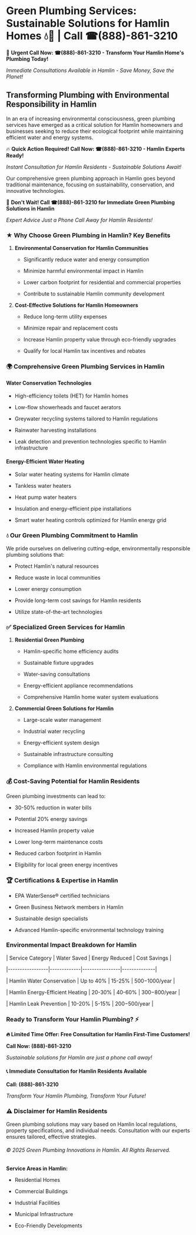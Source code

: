 # Green Plumbing Services: Sustainable Solutions for Hamlin Homes 💧🌿 | Call ☎(888)-861-3210

🚨 **Urgent Call Now: ☎(888)-861-3210 - Transform Your Hamlin Home's Plumbing Today!**
*Immediate Consultations Available in Hamlin - Save Money, Save the Planet!*

## Transforming Plumbing with Environmental Responsibility in Hamlin

In an era of increasing environmental consciousness, green plumbing services have emerged as a critical solution for Hamlin homeowners and businesses seeking to reduce their ecological footprint while maintaining efficient water and energy systems. 

🔥 **Quick Action Required! Call Now: ☎(888)-861-3210 - Hamlin Experts Ready!**
*Instant Consultation for Hamlin Residents - Sustainable Solutions Await!*

Our comprehensive green plumbing approach in Hamlin goes beyond traditional maintenance, focusing on sustainability, conservation, and innovative technologies.

🚨 **Don't Wait! Call ☎(888)-861-3210 for Immediate Green Plumbing Solutions in Hamlin**
*Expert Advice Just a Phone Call Away for Hamlin Residents!*

### ★ Why Choose Green Plumbing in Hamlin? Key Benefits

1. **Environmental Conservation for Hamlin Communities** 
   - Significantly reduce water and energy consumption
   - Minimize harmful environmental impact in Hamlin
   - Lower carbon footprint for residential and commercial properties
   - Contribute to sustainable Hamlin community development

2. **Cost-Effective Solutions for Hamlin Homeowners** 
   - Reduce long-term utility expenses
   - Minimize repair and replacement costs
   - Increase Hamlin property value through eco-friendly upgrades
   - Qualify for local Hamlin tax incentives and rebates

### 🌍 Comprehensive Green Plumbing Services in Hamlin

#### Water Conservation Technologies
- High-efficiency toilets (HET) for Hamlin homes
- Low-flow showerheads and faucet aerators
- Greywater recycling systems tailored to Hamlin regulations
- Rainwater harvesting installations
- Leak detection and prevention technologies specific to Hamlin infrastructure

#### Energy-Efficient Water Heating
- Solar water heating systems for Hamlin climate
- Tankless water heaters
- Heat pump water heaters
- Insulation and energy-efficient pipe installations
- Smart water heating controls optimized for Hamlin energy grid

### 💧 Our Green Plumbing Commitment to Hamlin

We pride ourselves on delivering cutting-edge, environmentally responsible plumbing solutions that:
- Protect Hamlin's natural resources
- Reduce waste in local communities
- Lower energy consumption
- Provide long-term cost savings for Hamlin residents
- Utilize state-of-the-art technologies

### ✅ Specialized Green Services for Hamlin

1. **Residential Green Plumbing**
   - Hamlin-specific home efficiency audits
   - Sustainable fixture upgrades
   - Water-saving consultations
   - Energy-efficient appliance recommendations
   - Comprehensive Hamlin home water system evaluations

2. **Commercial Green Solutions for Hamlin**
   - Large-scale water management
   - Industrial water recycling
   - Energy-efficient system design
   - Sustainable infrastructure consulting
   - Compliance with Hamlin environmental regulations

### 💰 Cost-Saving Potential for Hamlin Residents

Green plumbing investments can lead to:
- 30-50% reduction in water bills
- Potential 20% energy savings
- Increased Hamlin property value
- Lower long-term maintenance costs
- Reduced carbon footprint in Hamlin
- Eligibility for local green energy incentives

### 🏆 Certifications & Expertise in Hamlin

- EPA WaterSense® certified technicians
- Green Business Network members in Hamlin
- Sustainable design specialists
- Advanced Hamlin-specific environmental technology training

### Environmental Impact Breakdown for Hamlin

| Service Category | Water Saved | Energy Reduced | Cost Savings |
|-----------------|-------------|----------------|--------------|
| Hamlin Water Conservation | Up to 40% | 15-25% | $500-$1000/year |
| Hamlin Energy-Efficient Heating | 20-30% | 40-60% | $300-$800/year |
| Hamlin Leak Prevention | 10-20% | 5-15% | $200-$500/year |

### Ready to Transform Your Hamlin Plumbing? ⚡

**🔥 Limited Time Offer: Free Consultation for Hamlin First-Time Customers!**

**Call Now: (888)-861-3210**
*Sustainable solutions for Hamlin are just a phone call away!*

#### 📞 Immediate Consultation for Hamlin Residents Available

**Call: (888)-861-3210**
*Transform Your Hamlin Plumbing, Transform Your Future!*

### ⚠️ Disclaimer for Hamlin Residents

Green plumbing solutions may vary based on Hamlin local regulations, property specifications, and individual needs. Consultation with our experts ensures tailored, effective strategies.

###### © 2025 Green Plumbing Innovations in Hamlin. All Rights Reserved.

**Service Areas in Hamlin:** 
- Residential Homes
- Commercial Buildings
- Industrial Facilities
- Municipal Infrastructure
- Eco-Friendly Developments
